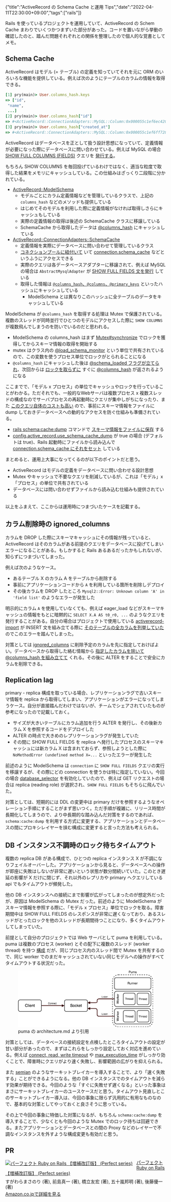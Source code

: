 {"title":"ActiveRecord の Schema Cache と運用 Tips","date":"2022-04-11T22:30:00+09:00","tags":["rails"]}

Rails を使っているプロジェクトを運用していて、ActiveRecord の Schem Cache まわりでいくつかつまずいた部分があった。コードを置いながら挙動の確認したのと、踏んだ問題それぞれとの関係を整理したので個人的な覚書としてメモ。

## Schema Cache

ActiveRecord はモデル (= テーブル) の定義を知っていてそれを元に ORM のいろいろな機能を提供している。例えば次のようにテーブルのカラムの情報を取得できる。

```ruby
[1] pry(main)> User.columns_hash.keys
=> ["id",
 "name",
 ...]
[2] pry(main)> User.columns_hash["id"]
=> #<ActiveRecord::ConnectionAdapters::MySQL::Column:0x000055c1ef6ec420 @collation=nil, @comment=nil, @default=nil, @default_function=nil, @name="id", @null=false, @sql_type_metadata=#<ActiveRecord::ConnectionAdapters::SqlTypeMetadata:0x000055c1ef6ec9e8 @limit=8, @precision=nil, @scale=nil, @sql_type="bigint(20)", @type=:integer>>
[3] pry(main)> User.columns_hash["created_at"]
=> #<ActiveRecord::ConnectionAdapters::MySQL::Column:0x000055c1ef6ff728 @collation=nil, @comment=nil, @default=nil, @default_function=nil, @name="created_at", @null=false, @sql_type_metadata=#<ActiveRecord::ConnectionAdapters::SqlTypeMetadata:0x000055c1ef710280 @limit=nil, @precision=0, @scale=nil, @sql_type="datetime", @type=:datetime>>
```

ActiveRecord はデータベースを正として扱う設計思想になっていて、定義情報が必要になった際にデータベースに問い合わせている。例えば MySQL の場合 [SHOW FULL COLUMNS (FIELDS)](https://dev.mysql.com/doc/refman/8.0/en/show-columns.html) クエリを [発行する](https://github.com/rails/rails/blob/main/activerecord/lib/active_record/connection_adapters/abstract_mysql_adapter.rb#L840)。

もちろん SHOW COLUMNS を毎回投げているわけではなく、適当な粒度で取得した結果をメモリにキャッシュしている。この仕組みはざっくり二段階に分かれている。

- [ActiveRecord::ModelSchema](https://github.com/rails/rails/blob/main/activerecord/lib/active_record/model_schema.rb)
    - モデルごとにカラム定義情報などを管理しているクラスで、上記の `columns_hash` などのメソッドも提供している
    - はじめてそのモデルを利用した際に定義情報がなければ取得しさらにキャッシュもしている
    - 実際の定義情報の取得は後述の SchemaCache クラスに移譲している
    - SchemaCache から取得したデータは [@columns_hash](https://github.com/rails/rails/blob/8f39fbe18a57ae74513edc8561c00a369fe10f08/activerecord/lib/active_record/model_schema.rb#L570) にキャッシュしている
- [ActiveRecord::ConnectionAdapters::SchemaCache](https://github.com/rails/rails/blob/8f39fbe18a57ae74513edc8561c00a369fe10f08/activerecord/lib/active_record/connection_adapters/schema_cache.rb#L7)
    - 定義情報を実際にデータベースに問い合わせて管理しているクラス
    - [コネクションプールに紐付いて](https://github.com/rails/rails/blob/8f39fbe18a57ae74513edc8561c00a369fe10f08/activerecord/lib/active_record/connection_adapters/abstract/connection_pool.rb#L14) いて [connection.schema_cache](https://github.com/rails/rails/blob/8f39fbe18a57ae74513edc8561c00a369fe10f08/activerecord/lib/active_record/model_schema.rb#L568) などというふうにアクセスできる
    - 実際のクエリは各データベースアダプターに移譲されて、例えば MySQL の場合は `AbstractMysqlAdapter` が [SHOW FULL FIELDS 文を発行](https://github.com/rails/rails/blob/8f39fbe18a57ae74513edc8561c00a369fe10f08/activerecord/lib/active_record/connection_adapters/abstract_mysql_adapter.rb#L839) している
    - 取得した情報は [`@columns_hash`、`@columns`、`@primary_keys`](https://github.com/rails/rails/blob/8f39fbe18a57ae74513edc8561c00a369fe10f08/activerecord/lib/active_record/connection_adapters/schema_cache.rb#L41-L45) といったハッシュにキャッシュしている
        - ModelSchema とは異なりこのハッシュに全テーブルのデータをキャッシュしている

ModelSchema が `@columns_hash` を取得する処理は Mutex で保護されている。複数のスレッドが同時並行でひとつのモデルにアクセスした際に `SHOW COLUMNS` が複数飛んでしまうのを防いでいるのだと思われる。

- ModelSchema の columns_hash はまず [Mutex#synchronize](https://github.com/rails/rails/blob/8f39fbe18a57ae74513edc8561c00a369fe10f08/activerecord/lib/active_record/model_schema.rb#L551) でロックを獲得してからスキーマ情報の取得を開始する
- mutex はクラス内の [@load_schema_monitor](https://github.com/rails/rails/blob/39b7bf7a00fd7abc339573a9f5b62cf0db7a8a9b/activerecord/lib/active_record/model_schema.rb#L535-L537) という単位で共有されているので、この変数を使うプロセス単位でロックがとられることになる
- `@columns_hash` にキャッシュした後は [@schema_loaded フラグが立てられ](https://github.com/rails/rails/blob/8f39fbe18a57ae74513edc8561c00a369fe10f08/activerecord/lib/active_record/model_schema.rb#L556)、次回からは [ロックを取らずに](https://github.com/rails/rails/blob/8f39fbe18a57ae74513edc8561c00a369fe10f08/activerecord/lib/active_record/model_schema.rb#L550) すぐに [@columns_hash](https://github.com/rails/rails/blob/8f39fbe18a57ae74513edc8561c00a369fe10f08/activerecord/lib/active_record/model_schema.rb#L408) が返されるようになる

ここまでで、「モデル x プロセス」の単位でキャッシュやロックを行っていることがわかる。ただそれでも、一般的なWebサーバは複数プロセス x 複数スレッドの構成なのでサーバプロセスの再起動時にクエリが集中しがちになったり、また [このクエリ自体のコストも高い](https://kirshatrov.com/posts/schema-cache/) ので、事前にスキーマ情報をファイルに dump しておきデータベースへの動的なアクセスを防ぐ仕組みも準備されている。

- [rails schema:cache:dump](https://github.com/rails/rails/blob/39b7bf7a00fd7abc339573a9f5b62cf0db7a8a9b/activerecord/lib/active_record/railties/databases.rake#L500-L514) コマンドで [スキーマ情報をファイルに保存](https://github.com/rails/rails/blob/39b7bf7a00fd7abc339573a9f5b62cf0db7a8a9b/activerecord/lib/active_record/connection_adapters/schema_cache.rb#L172-L182) する
- [config.active_record.use_schema_cache_dump](https://edgeguides.rubyonrails.org/configuring.html#config-active-record-use-schema-cache-dump) が true の場合 (デフォルトは true)、Rails 起動時にファイルから読み込んで [connection.schema_cache にそれをセット](https://github.com/rails/rails/blob/39b7bf7a00fd7abc339573a9f5b62cf0db7a8a9b/activerecord/lib/active_record/railtie.rb#L170) している

まとめると、運用上大事になってくるのが以下のポイントだと思う。

- ActiveRecord はモデルの定義をデータベースに問い合わせる設計思想
- Mutex やキャッシュで不要なクエリを削減しているが、これは「モデル」x「プロセス」の単位で共有されている
- データベースには問い合わせずファイルから読み込む仕組みも提供されている

以上をふまえて、ここからは運用時につまづいたケースを記載する。

## カラム削除時の ignored_columns

カラムを DROP した際にスキーマキャッシュにその情報が残っていると、ActiveRecord はそのカラムがある前提のクエリをデータベースに投げてしまいエラーになることがある。もしかすると Rails あるあるだったかもしれないが、知らずにつまづいてしまった。

例えば次のようなケース。

- あるテーブル X のカラム A をテーブルから削除する
- 事前にアプリケーションコードから `A` を利用している箇所を削除しデプロイ
- その後カラムを DROP したところ `Mysql2::Error: Unknown column 'A' in 'field list'` のようなエラーが発生した

明示的にカラム `A` を使用していなくても、例えば eager_load などがスキーマキャッシュの情報をもとに暗黙的に `SELECT X.A AS t0_r0, ...` のようなクエリを発行することがある。自分の場合はプロジェクトで使用している [activerecord-import](https://github.com/zdennis/activerecord-import) が INSERT 文を組み立てる際に [そのテーブルの全カラムを列挙していた](https://github.com/zdennis/activerecord-import/blob/59dcc29a6205a22579956b98fad8fd131937e315/lib/activerecord-import/import.rb#L139) のでこのエラーを踏んでしまった。

対策としては [ignored_columns](https://api.rubyonrails.org/classes/ActiveRecord/ModelSchema/ClassMethods.html#method-i-ignored_columns) に削除予定のカラムを先に指定しておけばよい。データベースから取得した絡む情報から [指定したカラムを除いて @columns_hash を組み立てて](https://github.com/rails/rails/blob/39b7bf7a00fd7abc339573a9f5b62cf0db7a8a9b/activerecord/lib/active_record/model_schema.rb#L569) くれる。その後に ALTER をすることで安全にカラムを削除できる。

## Replication lag

primary - replica 構成を取っている場合、レプリケーションラグで古いスキーマ情報を replica から取得してしまい、アプリケーションがエラーになってしまうケース。自分が直接踏んだわけではないが、チームでシェアされていたものが参考になったので記載しておく。

- サイズが大きいテーブルにカラム追加を行う ALTER を発行し、その後新カラム X を参照するコードをデプロイした
- ALTER の時点で大きめのレプリケーションラグが発生していた
- その間に SHOW FULL FIELDS を replica へ発行したプロセスのスキーマキャッシュには新カラム X は含まれておらず、参照しようとした際に `NoMethodError (undefined method X=...` といったエラーが発生した

前述のように ModelSchema は `connection` に `SHOW FULL FIELDS` クエリの実行を移譲するが、その際にどの connection を使うかは特に指定していない。今回の場合 [database_selector](https://guides.rubyonrails.org/active_record_multiple_databases.html#activating-automatic-role-switching) を有効化していたので、例えば GET リクエストの場合は replica (reading role) が選択され、`SHOW FULL FIELDS` もそちらに飛んでいた。

対策としては、短期的には DDL の変更中は primary だけを参照するようなオペレーション手順にすることがまず思いつく。ただ手順が複雑に、リリース時間が長期化してしまうので、より中長期的な踏み込んだ対策をするのであれば、`schema:cache:dump` を利用する方式に変更する、アプリケーションとデータベースの間にプロキシレイヤーを挟む構成に変更すると言った方法も考えられる。

## DB インスタンス不調時のロック待ちタイムアウト

複数の replica DB がある構成で、ひとつの replica インスタンス X が不調になりフェイルオーバーした。アプリケーションから見ると、データベースへの操作が即座に失敗はしないが非常に遅いという状態が数分間続いていた。このとき遅延の影響が X だけに閉じず、それ以外のレプリカや primary へクエリしている api でもタイムアウトが頻発した。

他の DB インスタンスへの接続にまで影響が広がってしまったのが想定外だったが、原因は ModelSchema の Mutex だった。前述のように ModelSchema がスキーマ情報を参照する際に、「モデル x プロセス」単位でロックを取る。障害期間中は SHOW FULL FIELDS のレスポンスが非常に遅くなっており、あるスレッドがとったロックを他のスレッドが長期間待つことになり、多くタイムアウトしてしまっていた。

前提として自分のプロジェクトでは Web サーバとして puma を利用している。puma は複数のプロセス (worker) とその配下に複数のスレッド (worker thread) を持つ [構成](https://github.com/puma/puma/blob/master/docs/architecture.md) だが、同じプロセス内のスレッド間で Mutex を共有するので、同じ worker でのまだキャッシュされていない同じモデルへの操作がすべてタイムアウトする状況だった。

<figure>
<img src="images/puma-general-arch.png" />
<figcaption>puma の architecture.md より引用</figcaption>
</figure>

対策としては、データベースの接続設定を点検したところタイムアウトの設定が甘い部分があったので、まずはこれらをしっかり設定しておく対応を進めている。例えば [connect, read, write timeout](https://github.com/ankane/the-ultimate-guide-to-ruby-timeouts#activerecord) や [max_execution_time](https://github.com/ankane/the-ultimate-guide-to-ruby-timeouts#mysql) がしっかり効くことで、障害時にクエリがより速く失敗し、影響範囲の広がりを抑えられる。

また [semian](https://github.com/Shopify/semian) のようなサーキットブレイカーを導入することで、より「速く失敗する」ことができるようになる。他の DB インスタンスでのタイムアウトを減らす効果が期待できる。今回のような「すぐに失敗せず遅くなる」といった事象はまさにサーキットブレイカーのユースケースだと思う。タイムアウト見直しとこのサーキットブレイカー導入は、今回の事象に限らず汎用的に有用なものなので、基本的な対策としてやっておくと良さそうに思っている。

その上で今回の事象に特価した対策になるが、もちろん `schema:cache:dump` を導入することで、少なくとも今回のような Mutex でのロック待ちは回避できる。またアプリケーションとデータベースとの間の Proxy などのレイヤーで不調なインスタンスを外すような構成変更も有効だと思う。

## PR

<div class="amazlet-box" style="margin-bottom:0px;"><div class="amazlet-image" style="float:left;margin:0px 12px 1px 0px;"><a href="http://www.amazon.co.jp/exec/obidos/ASIN/4297114623/pleasesleep-22/ref=nosim/" name="amazletlink" target="_blank"><img src="https://images-na.ssl-images-amazon.com/images/I/51vXziYiNZL._SX394_BO1,204,203,200_.jpg" alt="パーフェクト Ruby on Rails 【増補改訂版】 (Perfect series)" style="border: none; width: 113px;" /></a></div><div class="amazlet-info" style="line-height:120%; margin-bottom: 10px"><div class="amazlet-name" style="margin-bottom:10px;line-height:120%"><a href="http://www.amazon.co.jp/exec/obidos/ASIN/4297114623/pleasesleep-22/ref=nosim/" name="amazletlink" target="_blank">パーフェクト Ruby on Rails 【増補改訂版】 (Perfect series)</a></div><div class="amazlet-detail">すがわらまさのり  (著), 前島真一  (著), 橋立友宏 (著), 五十嵐邦明  (著), 後藤優一 (著)<br/></div><div class="amazlet-sub-info" style="float: left;"><div class="amazlet-link" style="margin-top: 5px"><a href="http://www.amazon.co.jp/exec/obidos/ASIN/4297114623/pleasesleep-22/ref=nosim/" name="amazletlink" target="_blank">Amazon.co.jpで詳細を見る</a></div></div></div><div class="amazlet-footer" style="clear: left"></div></div>
